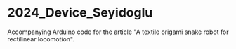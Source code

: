 # 2024_Device_Seyidoglu
Accompanying Arduino code for the article "A textile origami snake robot for rectilinear locomotion".
